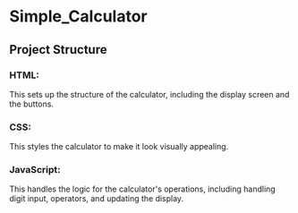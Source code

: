 # Simple_Calculator
## Project Structure
### HTML: 
This sets up the structure of the calculator, including the display screen and the buttons.
### CSS: 
This styles the calculator to make it look visually appealing.
### JavaScript: 
This handles the logic for the calculator's operations, including handling digit input, operators, and updating the display.

